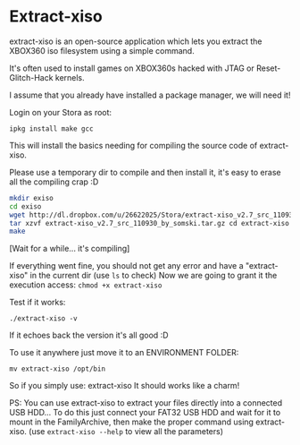 # Extract-xiso

extract-xiso is an open-source application which lets you extract the XBOX360 iso filesystem using a simple command.

It's often used to install games on XBOX360s hacked with JTAG or Reset-Glitch-Hack kernels.

I assume that you already have installed a package manager, we will need it!

Login on your Stora as root:
```
ipkg install make gcc
```
This will install the basics needing for compiling the source code of extract-xiso.

Please use a temporary dir to compile and then install it, it's easy to erase all the compiling crap :D

```bash
mkdir exiso 
cd exiso 
wget http://dl.dropbox.com/u/26622025/Stora/extract-xiso_v2.7_src_110930_by_somski.tar.gz 
tar xzvf extract-xiso_v2.7_src_110930_by_somski.tar.gz cd extract-xiso 
make
```

[Wait for a while... it's compiling]

If everything went fine, you should not get any error and have a "extract-xiso" in the current dir (use `ls` to check) Now we are going to grant it the execution access: `chmod +x extract-xiso`

Test if it works: 
```
./extract-xiso -v
```

If it echoes back the version it's all good :D

To use it anywhere just move it to an ENVIRONMENT FOLDER: 
```
mv extract-xiso /opt/bin
```

So if you simply use: extract-xiso It should works like a charm!

PS: You can use extract-xiso to extract your files directly into a connected USB HDD... To do this just connect your FAT32 USB HDD and wait for it to mount in the FamilyArchive, then make the proper command using extract-xiso. (use `extract-xiso --help` to view all the parameters) 